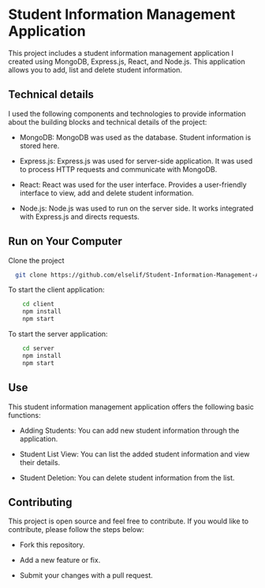 
# Student Information Management Application


This project includes a student information management application I created using MongoDB, Express.js, React, and Node.js. This application allows you to add, list and delete student information.

## Technical details
I used the following components and technologies to provide information about the building blocks and technical details of the project:

- MongoDB: MongoDB was used as the database. Student information is stored here.

- Express.js: Express.js was used for server-side application. It was used to process HTTP requests and communicate with MongoDB.

- React: React was used for the user interface. Provides a user-friendly interface to view, add and delete student information.

- Node.js: Node.js was used to run on the server side. It works integrated with Express.js and directs requests.


## Run on Your Computer

Clone the project

```bash
  git clone https://github.com/elselif/Student-Information-Management-Application.git
```


To start the client application:

```bash
    cd client
    npm install
    npm start

```

To start the server application:

```bash
    cd server
    npm install
    npm start
```

  
## Use

This student information management application offers the following basic functions:

- Adding Students: You can add new student information through the application.

- Student List View: You can list the added student information and view their details.

- Student Deletion: You can delete student information from the list.

  
## Contributing

This project is open source and feel free to contribute. If you would like to contribute, please follow the steps below:

- Fork this repository.

- Add a new feature or fix.

- Submit your changes with a pull request.

  
